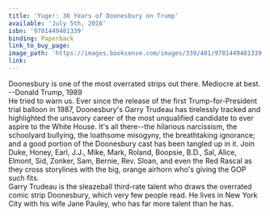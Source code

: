 ```yaml
---
title: 'Yuge!: 30 Years of Doonesbury on Trump'
available: 'July 5th, 2016'
isbn: '9781449481339'
binding: Paperback
link_to_buy_page:
image_path: 'https://images.booksense.com/images/339/481/9781449481339.jpg'
link:
---
```



Doonesbury is one of the most overrated strips out there. Mediocre at best.&nbsp;
<br>--Donald Trump, 1989&nbsp;
<br>He tried to warn us. Ever since the release of the first Trump-for-President trial balloon in 1987, Doonesbury's Garry Trudeau has tirelessly tracked and highlighted the unsavory career of the most unqualified candidate to ever aspire to the White House. It's all there--the hilarious narcissism, the schoolyard bullying, the loathsome misogyny, the breathtaking ignorance; and a good portion of the Doonesbury cast has been tangled up in it. Join Duke, Honey, Earl, J.J., Mike, Mark, Roland, Boopsie, B.D., Sal, Alice, Elmont, Sid, Zonker, Sam, Bernie, Rev. Sloan, and even the Red Rascal as they cross storylines with the big, orange airhorn who's giving the GOP such fits.&nbsp;
<br>Garry Trudeau is the sleazeball third-rate talent who draws the overrated comic strip Doonesbury, which very few people read. He lives in New York City with his wife Jane Pauley, who has far more talent than he has.